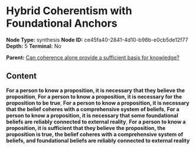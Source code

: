 # Hybrid Coherentism with Foundational Anchors

**Node Type:** synthesis
**Node ID:** ce45fa40-2841-4d10-b98b-e0cb5de12f77
**Depth:** 5
**Terminal:** No

**Parent:** [Can coherence alone provide a sufficient basis for knowledge?](can-coherence-alone-provide-a-sufficient-basis-for-knowledge-antithesis-4e4e525d-5d93-40b1-a41a-7c07f8aa8b28.md)

## Content

**For a person to know a proposition, it is necessary that they believe the proposition**, **For a person to know a proposition, it is necessary for the proposition to be true**, **For a person to know a proposition, it is necessary that the belief coheres with a comprehensive system of beliefs**, **For a person to know a proposition, it is necessary that some foundational beliefs are reliably connected to external reality**, **For a person to know a proposition, it is sufficient that they believe the proposition, the proposition is true, the belief coheres with a comprehensive system of beliefs, and foundational beliefs are reliably connected to external reality**
